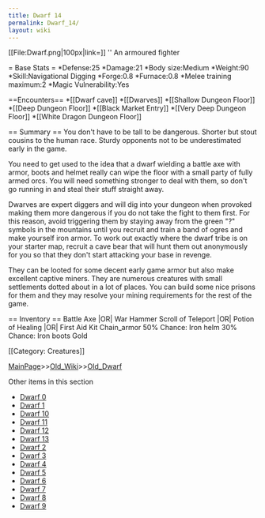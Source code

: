 ```yaml
---
title: Dwarf 14
permalink: Dwarf_14/
layout: wiki
---
```

[[File:Dwarf.png|100px|link=]] '' An armoured fighter

= Base Stats =
*Defense:25
*Damage:21
*Body size:Medium
*Weight:90
*Skill:Navigational Digging
*Forge:0.8
*Furnace:0.8
*Melee training maximum:2
*Magic Vulnerability:Yes

==Encounters==
*[[Dwarf cave]]
*[[Dwarves]]
*[[Shallow Dungeon Floor]]
*[[Deep Dungeon Floor]]
*[[Black Market Entry]]
*[[Very Deep Dungeon Floor]]
*[[White Dragon Dungeon Floor]]

== Summary ==
You don't have to be tall to be dangerous. Shorter but stout cousins to the human race. Sturdy opponents not to be underestimated early in the game.

You need to get used to the idea that a dwarf wielding a battle axe with armor, boots and helmet really can wipe the floor with a small party of fully armed orcs. You will need something stronger to deal with them, so don't go running in and steal their stuff straight away.

Dwarves are expert diggers and will dig into your dungeon when provoked making them more dangerous if you do not take the fight to them first. For this reason, avoid triggering them by staying away from the green &quot;?&quot; symbols in the mountains until you recruit and train a band of ogres and make yourself iron armor. To work out exactly where the dwarf tribe is on your starter map, recruit a cave bear that will hunt them out anonymously for you so that they don't start attacking your base in revenge.

They can be looted for some decent early game armor but also make excellent captive miners. They are numerous creatures with small settlements dotted about in a lot of places. You can build some nice prisons for them and they may resolve your mining requirements for the rest of the game.

== Inventory ==
 Battle Axe |OR| War Hammer
 Scroll of Teleport |OR| Potion of Healing |OR| First Aid Kit
 Chain_armor
 50% Chance: Iron helm
 30% Chance: Iron boots
 Gold

[[Category: Creatures]]

[MainPage](/keeperrl_wiki/ "wikilink")>>[Old_Wiki](/keeperrl_wiki/Old_Wiki "wikilink")>>[Old_Dwarf](/keeperrl_wiki/Old_Dwarf "wikilink")

Other items in this section
-    [Dwarf 0](/keeperrl_wiki/Dwarf_0 "wikilink")
-    [Dwarf 1](/keeperrl_wiki/Dwarf_1 "wikilink")
-    [Dwarf 10](/keeperrl_wiki/Dwarf_10 "wikilink")
-    [Dwarf 11](/keeperrl_wiki/Dwarf_11 "wikilink")
-    [Dwarf 12](/keeperrl_wiki/Dwarf_12 "wikilink")
-    [Dwarf 13](/keeperrl_wiki/Dwarf_13 "wikilink")
-    [Dwarf 2](/keeperrl_wiki/Dwarf_2 "wikilink")
-    [Dwarf 3](/keeperrl_wiki/Dwarf_3 "wikilink")
-    [Dwarf 4](/keeperrl_wiki/Dwarf_4 "wikilink")
-    [Dwarf 5](/keeperrl_wiki/Dwarf_5 "wikilink")
-    [Dwarf 6](/keeperrl_wiki/Dwarf_6 "wikilink")
-    [Dwarf 7](/keeperrl_wiki/Dwarf_7 "wikilink")
-    [Dwarf 8](/keeperrl_wiki/Dwarf_8 "wikilink")
-    [Dwarf 9](/keeperrl_wiki/Dwarf_9 "wikilink")

